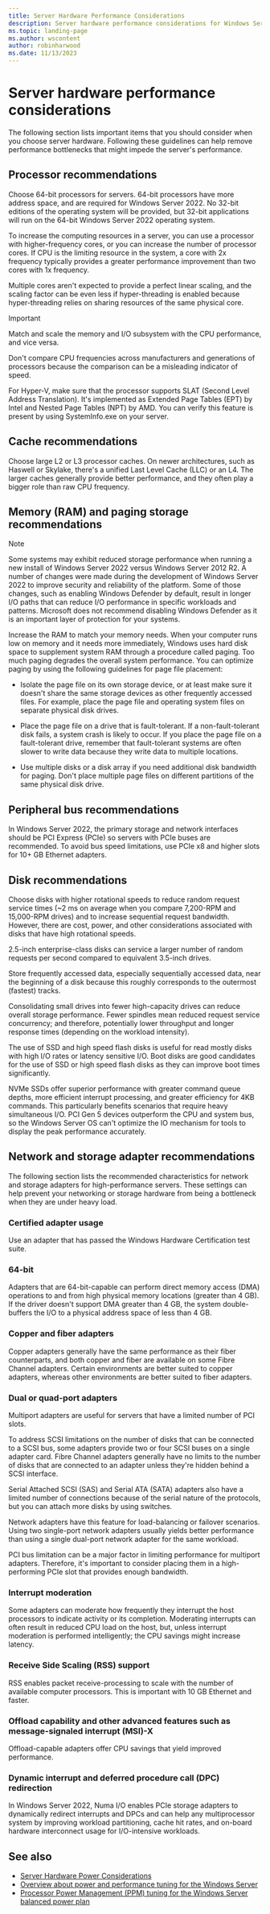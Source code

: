 ```yaml
---
title: Server Hardware Performance Considerations
description: Server hardware performance considerations for Windows Server 2022
ms.topic: landing-page
ms.author: wscontent
author: robinharwood
ms.date: 11/13/2023
---
```


# Server hardware performance considerations

The following section lists important items that you should consider when you choose server hardware. Following these guidelines can help remove performance bottlenecks that might impede the server's performance.

## Processor recommendations

Choose 64-bit processors for servers. 64-bit processors have more address space, and are required for Windows Server 2022. No 32-bit editions of the operating system will be provided, but 32-bit applications will run on the 64-bit Windows Server 2022 operating system.

To increase the computing resources in a server, you can use a processor with higher-frequency cores, or you can increase the number of processor cores. If CPU is the limiting resource in the system, a core with 2x frequency typically provides a greater performance improvement than two cores with 1x frequency.

Multiple cores aren't expected to provide a perfect linear scaling, and the scaling factor can be even less if hyper-threading is enabled because hyper-threading relies on sharing resources of the same physical core.

>[!IMPORTANT]
> Match and scale the memory and I/O subsystem with the CPU performance, and vice versa.

Don't compare CPU frequencies across manufacturers and generations of processors because the comparison can be a misleading indicator of speed.

For Hyper-V, make sure that the processor supports SLAT (Second Level Address Translation). It's implemented as Extended Page Tables (EPT) by Intel and Nested Page Tables (NPT) by AMD. You can verify this feature is present by using SystemInfo.exe on your server.

## Cache recommendations

Choose large L2 or L3 processor caches. On newer architectures, such as Haswell or Skylake, there's a unified Last Level Cache (LLC) or an L4. The larger caches generally provide better performance, and they often play a bigger role than raw CPU frequency.

## Memory (RAM) and paging storage recommendations

>[!NOTE]
> Some systems may exhibit reduced storage performance when running a new install of Windows Server 2022 versus Windows Server 2012 R2. A number of changes were made during the development of Windows Server 2022 to improve security and reliability of the platform. Some of those changes, such as enabling Windows Defender by default, result in longer I/O paths that can reduce I/O performance in specific workloads and patterns. Microsoft does not recommend disabling Windows Defender as it is an important layer of protection for your systems.

Increase the RAM to match your memory needs. When your computer runs low on memory and it needs more immediately, Windows uses hard disk space to supplement system RAM through a procedure called paging. Too much paging degrades the overall system performance. You can optimize paging by using the following guidelines for page file placement:

- Isolate the page file on its own storage device, or at least make sure it doesn't share the same storage devices as other frequently accessed files. For example, place the page file and operating system files on separate physical disk drives.

- Place the page file on a drive that is fault-tolerant. If a non-fault-tolerant disk fails, a system crash is likely to occur. If you place the page file on a fault-tolerant drive, remember that fault-tolerant systems are often slower to write data because they write data to multiple locations.

- Use multiple disks or a disk array if you need additional disk bandwidth for paging. Don't place multiple page files on different partitions of the same physical disk drive.

## Peripheral bus recommendations

In Windows Server 2022, the primary storage and network interfaces should be PCI Express (PCIe) so servers with PCIe buses are recommended. To avoid bus speed limitations, use PCIe x8 and higher slots for 10+ GB Ethernet adapters.

## Disk recommendations

Choose disks with higher rotational speeds to reduce random request service times (~2 ms on average when you compare 7,200-RPM and 15,000-RPM drives) and to increase sequential request bandwidth. However, there are cost, power, and other considerations associated with disks that have high rotational speeds.

2.5-inch enterprise-class disks can service a larger number of random requests per second compared to equivalent 3.5-inch drives.

Store frequently accessed data, especially sequentially accessed data, near the beginning of a disk because this roughly corresponds to the outermost (fastest) tracks.

Consolidating small drives into fewer high-capacity drives can reduce overall storage performance. Fewer spindles mean reduced request service concurrency; and therefore, potentially lower throughput and longer response times (depending on the workload intensity).

The use of SSD and high speed flash disks is useful for read mostly disks with high I/O rates or latency sensitive I/O. Boot disks are good candidates for the use of SSD or high speed flash disks as they can improve boot times significantly.

NVMe SSDs offer superior performance with greater command queue depths, more efficient interrupt processing, and greater efficiency for 4KB commands. This particularly benefits scenarios that require heavy simultaneous I/O. PCI Gen 5 devices outperform the CPU and system bus, so the Windows Server OS can't optimize the IO mechanism for tools to display the peak performance accurately.

## Network and storage adapter recommendations

The following section lists the recommended characteristics for network and storage adapters for high-performance servers. These settings can help prevent your networking or storage hardware from being a bottleneck when they are under heavy load.

### Certified adapter usage

Use an adapter that has passed the Windows Hardware Certification test suite.

### 64-bit

Adapters that are 64-bit-capable can perform direct memory access (DMA) operations to and from high physical memory locations (greater than 4 GB). If the driver doesn't support DMA greater than 4 GB, the system double-buffers the I/O to a physical address space of less than 4 GB.

### Copper and fiber adapters

Copper adapters generally have the same performance as their fiber counterparts, and both copper and fiber are available on some Fibre Channel adapters. Certain environments are better suited to copper adapters, whereas other environments are better suited to fiber adapters.

### Dual or quad-port adapters

Multiport adapters are useful for servers that have a limited number of PCI slots.

To address SCSI limitations on the number of disks that can be connected to a SCSI bus, some adapters provide two or four SCSI buses on a single adapter card. Fibre Channel adapters generally have no limits to the number of disks that are connected to an adapter unless they're hidden behind a SCSI interface.

Serial Attached SCSI (SAS) and Serial ATA (SATA) adapters also have a limited number of connections because of the serial nature of the protocols, but you can attach more disks by using switches.

Network adapters have this feature for load-balancing or failover scenarios. Using two single-port network adapters usually yields better performance than using a single dual-port network adapter for the same workload.

PCI bus limitation can be a major factor in limiting performance for multiport adapters. Therefore, it's important to consider placing them in a high-performing PCIe slot that provides enough bandwidth.

### Interrupt moderation

Some adapters can moderate how frequently they interrupt the host processors to indicate activity or its completion. Moderating interrupts can often result in reduced CPU load on the host, but, unless interrupt moderation is performed intelligently; the CPU savings might increase latency.

### Receive Side Scaling (RSS) support

RSS enables packet receive-processing to scale with the number of available computer processors. This is important with 10 GB Ethernet and faster.

### Offload capability and other advanced features such as message-signaled interrupt (MSI)-X

Offload-capable adapters offer CPU savings that yield improved performance.

### Dynamic interrupt and deferred procedure call (DPC) redirection

In Windows Server 2022, Numa I/O enables PCIe storage adapters to dynamically redirect interrupts and DPCs and can help any multiprocessor system by improving workload partitioning, cache hit rates, and on-board hardware interconnect usage for I/O-intensive workloads.

## See also

- [Server Hardware Power Considerations](power.md)
- [Overview about power and performance tuning for the Windows Server](power/power-performance-tuning.md)
- [Processor Power Management (PPM) tuning for the Windows Server balanced power plan](power/processor-power-management-tuning.md)
